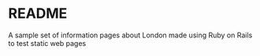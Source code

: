 # README

A sample set of information pages about London made using Ruby on Rails to test static web pages